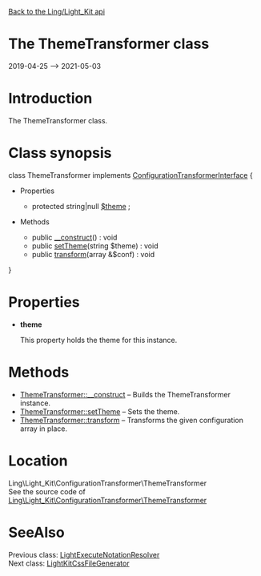 [Back to the Ling/Light_Kit api](https://github.com/lingtalfi/Light_Kit/blob/master/doc/api/Ling/Light_Kit.md)



The ThemeTransformer class
================
2019-04-25 --> 2021-05-03






Introduction
============

The ThemeTransformer class.



Class synopsis
==============


class <span class="pl-k">ThemeTransformer</span> implements [ConfigurationTransformerInterface](https://github.com/lingtalfi/Light_Kit/blob/master/doc/api/Ling/Light_Kit/ConfigurationTransformer/ConfigurationTransformerInterface.md) {

- Properties
    - protected string|null [$theme](#property-theme) ;

- Methods
    - public [__construct](https://github.com/lingtalfi/Light_Kit/blob/master/doc/api/Ling/Light_Kit/ConfigurationTransformer/ThemeTransformer/__construct.md)() : void
    - public [setTheme](https://github.com/lingtalfi/Light_Kit/blob/master/doc/api/Ling/Light_Kit/ConfigurationTransformer/ThemeTransformer/setTheme.md)(string $theme) : void
    - public [transform](https://github.com/lingtalfi/Light_Kit/blob/master/doc/api/Ling/Light_Kit/ConfigurationTransformer/ThemeTransformer/transform.md)(array &$conf) : void

}




Properties
=============

- <span id="property-theme"><b>theme</b></span>

    This property holds the theme for this instance.
    
    



Methods
==============

- [ThemeTransformer::__construct](https://github.com/lingtalfi/Light_Kit/blob/master/doc/api/Ling/Light_Kit/ConfigurationTransformer/ThemeTransformer/__construct.md) &ndash; Builds the ThemeTransformer instance.
- [ThemeTransformer::setTheme](https://github.com/lingtalfi/Light_Kit/blob/master/doc/api/Ling/Light_Kit/ConfigurationTransformer/ThemeTransformer/setTheme.md) &ndash; Sets the theme.
- [ThemeTransformer::transform](https://github.com/lingtalfi/Light_Kit/blob/master/doc/api/Ling/Light_Kit/ConfigurationTransformer/ThemeTransformer/transform.md) &ndash; Transforms the given configuration array in place.





Location
=============
Ling\Light_Kit\ConfigurationTransformer\ThemeTransformer<br>
See the source code of [Ling\Light_Kit\ConfigurationTransformer\ThemeTransformer](https://github.com/lingtalfi/Light_Kit/blob/master/ConfigurationTransformer/ThemeTransformer.php)



SeeAlso
==============
Previous class: [LightExecuteNotationResolver](https://github.com/lingtalfi/Light_Kit/blob/master/doc/api/Ling/Light_Kit/ConfigurationTransformer/LightExecuteNotationResolver.md)<br>Next class: [LightKitCssFileGenerator](https://github.com/lingtalfi/Light_Kit/blob/master/doc/api/Ling/Light_Kit/CssFileGenerator/LightKitCssFileGenerator.md)<br>
